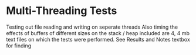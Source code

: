 # Multi-Threading Tests
 Testing out file reading and writing on seperate threads
 Also timing the effects of buffers of different sizes on the stack / heap
 included are 4, 4 mb text files on which the tests were performed.
 See Results and Notes textbox for finding
